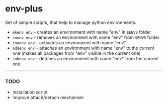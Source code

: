 # env-plus

Set of simple scripts, that help to manage python environments:

- `mkenv env` - creates an environment with name "env" in `$ENVS` folder
- `rmenv env` - removes an environment with name "env" from `$ENVS` folder
- `runenv env` - activates an environment with name "env"
- `addenv env` - attaches an environment with name "env" to the current one (makes all packages from "env" visible in the current one)
- `subenv env` - detches an environment with name "env" from the current one

---

### TODO

- Installation script
- Improve attach/detach mechanism

